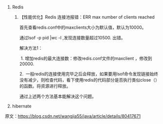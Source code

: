 1. Redis 

    1. 【性能优化】Redis 连接池报错：ERR max number of clients reached

        首先查看redis.conf中的maxclients大小为默认值，默认为10000。

        通过lsof -p pid |wc -l ,发现连接数量超过10500. 出错。

        解决方法1：

         1. 增加redis的最大连接数：修改redis.conf文件的maxclient ，修改到20000.

        2.  一般redis的连接使用完毕之后会释放，如果要用lsof命令发现链接始终没有减少，则检查代码，看下使用redis的代码部分是否执行类似close（）的函数。将资源进行释放。

        通过上述两个方法基本能解决这个问题。


2. hibernate

    


原文：https://blog.csdn.net/wangjia55/java/article/details/80417671